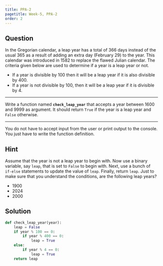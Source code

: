 ```yaml
---
title: PPA-2
pagetitle: Week-5, PPA-2
order: 2
---
```


## Question

In the Gregorian calendar, a leap year has a total of $366$ days instead of the usual $365$ as a result of adding an extra day (February $29$) to the year. This calendar was introduced in $1582$ to replace the flawed Julian calendar. The criteria given below are used to determine if a year is a leap year or not.

- If a year is divisible by $100$ then it will be a leap year if it is also divisible by $400$.
- If a year is not divisible by $100$, then it will be a leap year if it is divisible by $4$.

<hr>

Write a function named **`check_leap_year`** that accepts a year between $1600$ and $9999$ as argument. It should return `True` if the year is a leap year and `False` otherwise.

<hr>

You do not have to accept input from the user or print output to the console. You just have to write the function definition.

## Hint

Assume that the year is not a leap year to begin with. Now use a binary variable, say `leap`, that is set to `False` to begin with. Next, use a bunch of `if-else` statements to update the value of `leap`. Finally, return `leap`. Just to make sure that you understand the conditions, are the following leap years?

- $1900$
- $2024$
- $2000$

## Solution

```python
def check_leap_year(year):
    leap = False
    if year % 100 == 0:
        if year % 400 == 0:
            leap = True
    else:
        if year % 4 == 0:
            leap = True
    return leap
```

